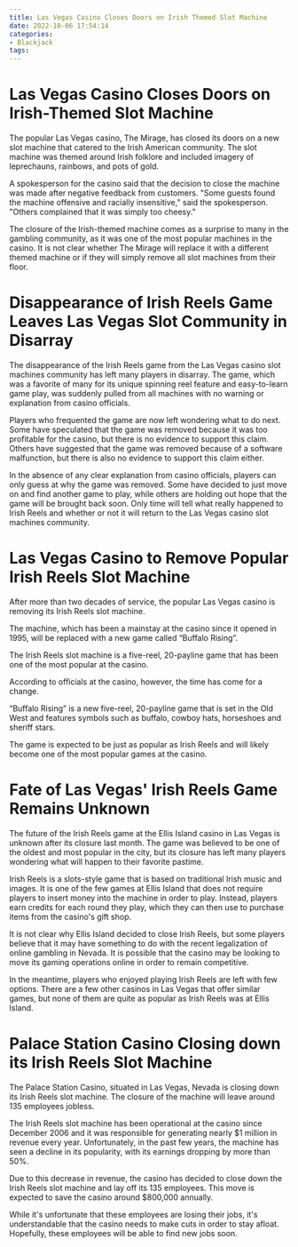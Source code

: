 ```yaml
---
title: Las Vegas Casino Closes Doors on Irish Themed Slot Machine
date: 2022-10-06 17:54:14
categories:
- Blackjack
tags:
---
```



#  Las Vegas Casino Closes Doors on Irish-Themed Slot Machine

The popular Las Vegas casino, The Mirage, has closed its doors on a new slot machine that catered to the Irish American community. The slot machine was themed around Irish folklore and included imagery of leprechauns, rainbows, and pots of gold.

A spokesperson for the casino said that the decision to close the machine was made after negative feedback from customers. "Some guests found the machine offensive and racially insensitive," said the spokesperson. "Others complained that it was simply too cheesy."

The closure of the Irish-themed machine comes as a surprise to many in the gambling community, as it was one of the most popular machines in the casino. It is not clear whether The Mirage will replace it with a different themed machine or if they will simply remove all slot machines from their floor.

#  Disappearance of Irish Reels Game Leaves Las Vegas Slot Community in Disarray

The disappearance of the Irish Reels game from the Las Vegas casino slot machines community has left many players in disarray. The game, which was a favorite of many for its unique spinning reel feature and easy-to-learn game play, was suddenly pulled from all machines with no warning or explanation from casino officials.

Players who frequented the game are now left wondering what to do next. Some have speculated that the game was removed because it was too profitable for the casino, but there is no evidence to support this claim. Others have suggested that the game was removed because of a software malfunction, but there is also no evidence to support this claim either.

In the absence of any clear explanation from casino officials, players can only guess at why the game was removed. Some have decided to just move on and find another game to play, while others are holding out hope that the game will be brought back soon. Only time will tell what really happened to Irish Reels and whether or not it will return to the Las Vegas casino slot machines community.

#  Las Vegas Casino to Remove Popular Irish Reels Slot Machine

After more than two decades of service, the popular Las Vegas casino is removing its Irish Reels slot machine.

The machine, which has been a mainstay at the casino since it opened in 1995, will be replaced with a new game called “Buffalo Rising”.

The Irish Reels slot machine is a five-reel, 20-payline game that has been one of the most popular at the casino.

According to officials at the casino, however, the time has come for a change.

“Buffalo Rising” is a new five-reel, 20-payline game that is set in the Old West and features symbols such as buffalo, cowboy hats, horseshoes and sheriff stars.

The game is expected to be just as popular as Irish Reels and will likely become one of the most popular games at the casino.

#  Fate of Las Vegas' Irish Reels Game Remains Unknown

The future of the Irish Reels game at the Ellis Island casino in Las Vegas is unknown after its closure last month. The game was believed to be one of the oldest and most popular in the city, but its closure has left many players wondering what will happen to their favorite pastime.

Irish Reels is a slots-style game that is based on traditional Irish music and images. It is one of the few games at Ellis Island that does not require players to insert money into the machine in order to play. Instead, players earn credits for each round they play, which they can then use to purchase items from the casino's gift shop.

It is not clear why Ellis Island decided to close Irish Reels, but some players believe that it may have something to do with the recent legalization of online gambling in Nevada. It is possible that the casino may be looking to move its gaming operations online in order to remain competitive.

In the meantime, players who enjoyed playing Irish Reels are left with few options. There are a few other casinos in Las Vegas that offer similar games, but none of them are quite as popular as Irish Reels was at Ellis Island.

#  Palace Station Casino Closing down its Irish Reels Slot Machine

The Palace Station Casino, situated in Las Vegas, Nevada is closing down its Irish Reels slot machine. The closure of the machine will leave around 135 employees jobless.

The Irish Reels slot machine has been operational at the casino since December 2006 and it was responsible for generating nearly $1 million in revenue every year. Unfortunately, in the past few years, the machine has seen a decline in its popularity, with its earnings dropping by more than 50%.

Due to this decrease in revenue, the casino has decided to close down the Irish Reels slot machine and lay off its 135 employees. This move is expected to save the casino around $800,000 annually.

While it's unfortunate that these employees are losing their jobs, it's understandable that the casino needs to make cuts in order to stay afloat. Hopefully, these employees will be able to find new jobs soon.